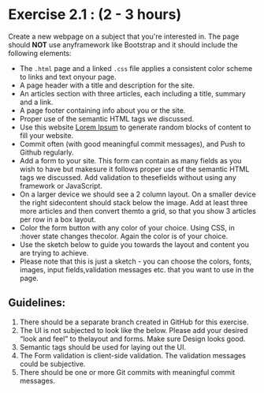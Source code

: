 # Exercise 2.1 : (2 - 3 hours)

Create a new webpage on a subject that you're interested in. The page should **NOT** use anyframework like Bootstrap and it should include the following elements:

* The `.html` page and a linked `.css` file applies a consistent color scheme to links and text onyour page.
* A page header with a title and description for the site.
* An articles section with three articles, each including a title, summary and a link.
* A page footer containing info about you or the site.
* Proper use of the semantic HTML tags we discussed.
* Use this website [Lorem Ipsum](http://www.lipsum.com/) to generate random blocks of content to fill your website.
* Commit often (with good meaningful commit messages), and Push to Github regularly.
* Add a form to your site. This form can contain as many fields as you wish to have but makesure it follows proper use of the semantic HTML tags we discussed.  Add validation to thesefields without using any framework or JavaScript.
* On a larger device we should see a 2 column layout. On a smaller device the right sidecontent should stack below the image.  Add at least three more articles and then convert themto a grid, so that you show 3 articles per row in a box layout.
* Color the form button with any color of your choice. Using CSS, in :hover state changes thecolor. Again the color is of your choice.
* Use the sketch below to guide you towards the layout and content you are trying to achieve.
* Please note that this is just a sketch - you can choose the colors, fonts, images, input fields,validation messages etc. that you want to use in the page.

## Guidelines:  

1. There should be a separate branch created in GitHub for this exercise.
2. The UI is not subjected to look like the below. Please add your desired “look and feel” to thelayout and forms. Make sure Design looks good.
3. Semantic tags should be used for laying out the UI.
4. The Form validation is client-side validation. The validation messages could be subjective.
5. There should be one or more Git commits with meaningful commit messages.

